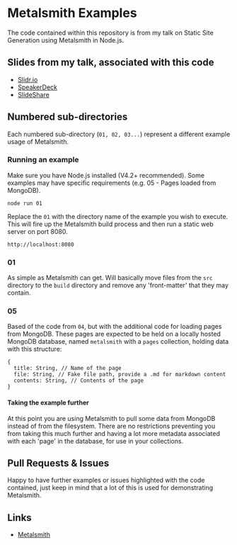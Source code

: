 # Metalsmith Examples

The code contained within this repository is from my talk on Static Site Generation using Metalsmith in Node.js.

## Slides from my talk, associated with this code

* [Slidr.io](https://slidr.io/misterdai/static-site-generation-using-metalsmith#1)
* [SpeakerDeck](https://speakerdeck.com/misterdai/static-site-generation-using-metalsmith)
* [SlideShare](http://www.slideshare.net/misterdai/static-site-generation-using-metalsmith-nodejs)

## Numbered sub-directories

Each numbered sub-directory (`01, 02, 03...`) represent a different example usage of Metalsmith.

### Running an example

Make sure you have Node.js installed (V4.2+ recommended).  Some examples may have specific requirements (e.g. 05 - Pages loaded from MongoDB).

```
node run 01
```

Replace the `01` with the directory name of the example you wish to execute.  This will fire up the Metalsmith build process and then run a static web server on port 8080.

`http://localhost:8080`

### 01

As simple as Metalsmith can get.  Will basically move files from the `src` directory to the `build` directory and remove any 'front-matter' that they may contain.

### 05

Based of the code from `04`, but with the additional code for loading pages from MongoDB.  These pages are expected to be held on a locally hosted MongoDB database, named `metalsmith` with a `pages` collection, holding data with this structure:

```
{
  title: String, // Name of the page
  file: String, // Fake file path, provide a .md for markdown content
  contents: String, // Contents of the page
}
```

#### Taking the example further

At this point you are using Metalsmith to pull some data from MongoDB instead of from the filesystem.  There are no restrictions preventing you from taking this much further and having a lot more metadata associated with each 'page' in the database, for use in your collections.

## Pull Requests & Issues

Happy to have further examples or issues highlighted with the code contained, just keep in mind that a lot of this is used for demonstrating Metalsmith.

## Links

* [Metalsmith](http://metalsmith.io)
